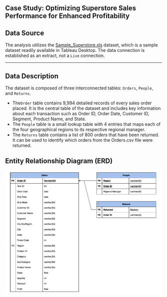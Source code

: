 <h2>Case Study: Optimizing Superstore Sales Performance for Enhanced Profitability</h2>

<h2> Data Source</h2>

The analysis utilizes the [Sample_Superstore.xls](https://github.com/LashawnFofung/Superstore-Sales-Performance/blob/main/Data/sample_superstore.xls) dataset, which is a sample dataset readily available in Tableau Desktop. The data connection is established as an extract, not a `Live` connection.

---
<h2>Data Description</h2>

The dataset is composed of three interconnected tables: `Orders`, `People`, and `Returns`.

  - The`Order` table contains 9,994 detailed records of every sales order placed. It is the central table of the dataset and includes key information about each transaction such as Order ID, Order Date, Customer ID, Segment, Product Name, and State.
  - The `People` table is a small lookup table with 4 entries that maps each of the four geographical regions to its respective regional manager.
  - The `Returns` table contains a list of 800 orders that have been returned. It can be used to identify which orders from the Orders.csv file were returned.


<h2>Entity Relationship Diagram (ERD)</h2>


![Sample Superstore Dataset ERD](https://github.com/LashawnFofung/Superstore-Sales-Performance/blob/main/Images/Sample%20Superstore%20Dataset%20ERD.png)

